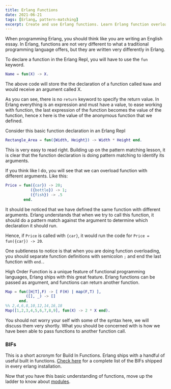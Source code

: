 ```yaml
---
title: Erlang Functions
date: 2021-06-21
tags: [Erlang, pattern-matching]
excerpt: Create and use Erlang functions. Learn Erlang function overloading using pattern matching.
---
```


When programming Erlang, you should think like you are writing an English essay. In Erlang, functions are not very different to what a traditional programming language offers, but they are written very differently in Erlang.

To declare a function in the Erlang Repl, you will have to use the `fun` keyword.

```erlang
Name = fun(X) -> X.
```

The above code will store the the declaration of a function called `Name` and would receive an argument called X.

As you can see, there is no `return` keyword to specify the return value. In Erlang everything is an expression and must have a value, to ease working with function, the last expression of the function becomes the value of the function, hence `X` here is the value of the anonymous function that we defined.

Consider this basic function declaration in an Erlang Repl

```erlang
Rectangle_Area = fun({Width, Height}) -> Width * Height end.
```

This is very easy to read right. Building up on the pattern matching lesson, it is clear that the function declaration is doing pattern matching to identify its arguments.

If you think like I do, you will see that we can overload function with different arguments. Like this:

```erlang
Price = fun({car}) -> 20;
           ({bottle}) -> 1;
           ({fish}) -> .5
        end.
```

It should be noticed that we have defined the same function with different arguments. Erlang understands that when we try to call this function, it should do a pattern match against the argument to determine which declaration it should run.

Hence, if `Price` is called with `{car}`, it would run the code for `Price = fun({car}) -> 20`.

One subtleness to notice is that when you are doing function overloading, you should separate function definitions with semicolon `;` and end the last function with `end.`.

High Order Function is a unique feature of functional programming languages, Erlang ships with this great feature. Erlang functions can be passed as argument, and functions can return another function.

```erlang
Map = fun([H|T],F) -> [ F(H) | map(F,T) ],
         ([], _) -> []
      end.
%% 2,4,6,8,10,12,14,16,18
Map([1,2,3,4,5,6,7,8,9], fun(X) -> 2 * X end).
```

You should not worry your self with some of the syntax here, we will discuss them very shortly. What you should be concerned with is how we have been able to pass functions to another function call.

### BIFs

This is a short acronym for Build In Functions. Erlang ships with a handful of useful built in functions. [Check here]() for a complete list of the BIFs shipped in every erlang installation.

Now that you have this basic understanding of functions, move up the ladder to know about [modules](/blog/erlang-modules).
